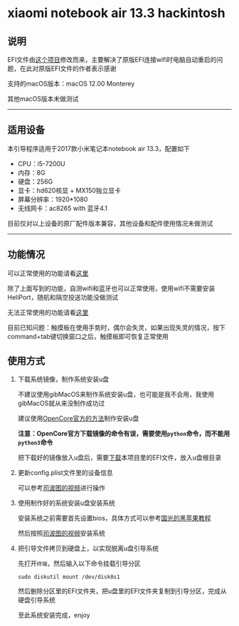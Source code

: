 # xiaomi notebook air 13.3 hackintosh

## 说明

EFI文件由[这个项目](https://github.com/johnnynunez/Xiaomi-Mi-Air)修改而来，主要解决了原版EFI连接wifi时电脑自动重启的问题，在此对原版EFI文件的作者表示感谢

支持的macOS版本：macOS 12.00 Monterey

其他macOS版本未做测试

---

## 适用设备

本引导程序适用于2017款小米笔记本notebook air 13.3，配置如下

* CPU：i5-7200U
* 内存：8G
* 硬盘：256G
* 显卡：hd620核显 + MX150独立显卡
* 屏幕分辨率：1920*1080
* 无线网卡：ac8265 with 蓝牙4.1

目前仅对以上设备的原厂配件版本兼容，其他设备和配件使用情况未做测试

---

## 功能情况

可以正常使用的功能请看[这里](https://github.com/johnnynunez/Xiaomi-Mi-Air#what-is-working)

除了上面写到的功能，自测wifi和蓝牙也可以正常使用，使用wifi不需要安装HeliPort，随航和隔空投送功能没做测试

无法正常使用的功能请看[这里](https://github.com/johnnynunez/Xiaomi-Mi-Air#not-working)

目前已知问题：触摸板在使用手势时，偶尔会失灵，如果出现失灵的情况，按下command+tab键切换窗口之后，触摸板即可恢复正常使用

## 使用方式

1. 下载系统镜像，制作系统安装u盘

    不建议使用gibMacOS来制作系统安装u盘，也可能是我不会用，我使用gibMacOS就从来没制作成功过

    建议使用[OpenCore官方的方法](https://dortania.github.io/OpenCore-Install-Guide/installer-guide/#creating-the-usb)制作安装u盘

    **注意：OpenCore官方下载镜像的命令有误，需要使用`python`命令，而不能用`python3`命令**

    把下载好的镜像放入u盘后，需要[下载](https://github.com/greenTemp/xiaomi-notebook-air-13-hackintosh/archive/refs/heads/main.zip)本项目里的EFI文件，放入u盘根目录

3. 更新config.plist文件里的设备信息

    可以参考[司波图的视频](https://www.youtube.com/watch?v=EN0pD_6pf8o&t=677s)进行操作

4. 使用制作好的系统安装u盘安装系统

    安装系统之前需要首先设置bios，具体方式可以参考[国光的黑苹果教程](https://apple.sqlsec.com/5-%E5%AE%9E%E6%88%98%E6%BC%94%E7%A4%BA/5-2.html#2-bios-%E8%AE%BE%E7%BD%AE)

    然后按照[司波图的视频](https://youtu.be/EN0pD_6pf8o?t=1009)安装系统

5. 把引导文件拷贝到硬盘上，以实现脱离u盘引导系统

    先打开`终端`，然后输入以下命令挂载引导分区

    ```
    sudo diskutil mount /dev/disk0s1
    ```

    然后删除分区里的EFI文件夹，把u盘里的EFI文件夹复制到引导分区，完成从硬盘引导系统

    至此系统安装完成，enjoy
